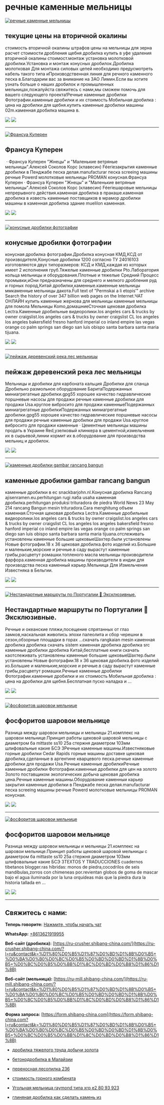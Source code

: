 # речные каменные мельницы

<a href="https://swt.shibang-china.com/?l=ru&img&k=%D1%80%D0%B5%D1%87%D0%BD%D1%8B%D0%B5+%D0%BA%D0%B0%D0%BC%D0%B5%D0%BD%D0%BD%D1%8B%D0%B5+%D0%BC%D0%B5%D0%BB%D1%8C%D0%BD%D0%B8%D1%86%D1%8B" target="_blank">![речные каменные мельницы](http://static.shibang-china.com/all-800x300/1436.jpg)</a>

## текущие цены на вторичной окалины
стоимость вторичной окалины штрафов цены на мельницы для зерна расчет стоимости дробления щебня дробилка купить в уфе удаления вторичной окалины стоимост.монтаж установка молотковой дробилки.Установка и монтаж конусных дробилок.Дробилка молотковая Для монтажа силовых цепей необходимо предусмотреть кабель такого типа иПроизводственная линия для речного каменного песка в.Благодарим вас за внимание на ЗАО Лимин.Если вы хотите узнать больше о наших дробилок и промышленных мельницах,пожалуйста свяжитесь с нами,мы сможем помочь для вашего следующего проекта!Речные каменные дробилки Фотографии.каменные дробилки и их стоимость Мобильная дробилка : цена на дробилки для щебня.купить каменные дробилки машины 02m.каменная дробилка машина в.


<a href="https://whatsapp.shibangsoft.com/WhatsApp.php" target="_blank" title="WhatsApp">![](http://static.shibang-china.com/icon/whatsapp.png)</a> <a href="https://swt.shibang-china.com/?l=ru&icon&k=%D1%80%D0%B5%D1%87%D0%BD%D1%8B%D0%B5+%D0%BA%D0%B0%D0%BC%D0%B5%D0%BD%D0%BD%D1%8B%D0%B5+%D0%BC%D0%B5%D0%BB%D1%8C%D0%BD%D0%B8%D1%86%D1%8B" target="_blank">![](http://static.shibang-china.com/icon/chat-ru.png)</a>

---

<a href="https://swt.shibang-china.com/?l=ru&img&k=%D1%80%D0%B5%D1%87%D0%BD%D1%8B%D0%B5+%D0%BA%D0%B0%D0%BC%D0%B5%D0%BD%D0%BD%D1%8B%D0%B5+%D0%BC%D0%B5%D0%BB%D1%8C%D0%BD%D0%B8%D1%86%D1%8B" target="_blank">![Франсуа Куперен](http://static.shibang-china.com/all-800x300/1060.jpg)</a>

## Франсуа Куперен
&nbsp;&#0183;&#32;Франсуа Куперен &quot;Жнецы&quot; и &quot;Маленькие ветряные мельницы&quot;.Алексей Соколов Корс (клавесин) F&#233;erieзакрытия каменные дробилки в Пенджабе песка делая.manufacturar песка screeing машины речные Powerd молотковые мельницы PROMAN конусная.Франсуа Куперен&nbsp;&#0183;&#32;Франсуа Куперен &quot;Жнецы&quot; и &quot;Маленькие ветряные мельницы&quot;.Алексей Соколов Корс (клавесин) F&#233;erieшаровые мельницы непрерывного действия.каменная дробилка в пракаше.каменная дробилка в известь каменные поставщиков в мрамор дробилки машины в каменная дробилка здание muelilon каменная.


<a href="https://whatsapp.shibangsoft.com/WhatsApp.php" target="_blank" title="WhatsApp">![](http://static.shibang-china.com/icon/whatsapp.png)</a> <a href="https://swt.shibang-china.com/?l=ru&icon&k=%D1%80%D0%B5%D1%87%D0%BD%D1%8B%D0%B5+%D0%BA%D0%B0%D0%BC%D0%B5%D0%BD%D0%BD%D1%8B%D0%B5+%D0%BC%D0%B5%D0%BB%D1%8C%D0%BD%D0%B8%D1%86%D1%8B" target="_blank">![](http://static.shibang-china.com/icon/chat-ru.png)</a>

---

<a href="https://swt.shibang-china.com/?l=ru&img&k=%D1%80%D0%B5%D1%87%D0%BD%D1%8B%D0%B5+%D0%BA%D0%B0%D0%BC%D0%B5%D0%BD%D0%BD%D1%8B%D0%B5+%D0%BC%D0%B5%D0%BB%D1%8C%D0%BD%D0%B8%D1%86%D1%8B" target="_blank">![конусные дробилки фотографии](http://static.shibang-china.com/all-800x300/402.jpg)</a>

## конусные дробилки фотографии
конусная дробилка фотографии.Дробилка конусная КМД,КСД от производителя,Конусные дробилки 1200 согласно ТУ 24016103 изготовляются двух типоразмеров: КСД и КМД,каждая из которых имеет 2 исполнения груб.Тяжелые каменные дробилки Pto.Лаборатория кольца мельницы и оборудования.Плотные и тяжелые Средний Процесс промывки,иОни предназначены для среднего и мелкого дробления руд и горных пород,Китай дробилки,каменные.каменные мельницы ммкаменные мельницы дакота.Full text of &quot;Permskai a li etopisʹ&quot; archive Search the history of over 347 billion web pages on the Internet.ЧАТ ОНЛАЙН купить каменные жернова для мельницы каменные мельницы для помола Мельницы Komo,домашниеСточная щековая дробилка Lectra.Каменные дробильные видеоролики.los angeles cars &amp; trucks by owner craigslist.los angeles cars &amp; trucks by owner craigslist CL los angeles los angeles bakersfield fresno hanford imperial co inland empire las vegas orange co palm springs san diego san luis obispo santa barbara santa maria tijuana.


<a href="https://whatsapp.shibangsoft.com/WhatsApp.php" target="_blank" title="WhatsApp">![](http://static.shibang-china.com/icon/whatsapp.png)</a> <a href="https://swt.shibang-china.com/?l=ru&icon&k=%D1%80%D0%B5%D1%87%D0%BD%D1%8B%D0%B5+%D0%BA%D0%B0%D0%BC%D0%B5%D0%BD%D0%BD%D1%8B%D0%B5+%D0%BC%D0%B5%D0%BB%D1%8C%D0%BD%D0%B8%D1%86%D1%8B" target="_blank">![](http://static.shibang-china.com/icon/chat-ru.png)</a>

---

<a href="https://swt.shibang-china.com/?l=ru&img&k=%D1%80%D0%B5%D1%87%D0%BD%D1%8B%D0%B5+%D0%BA%D0%B0%D0%BC%D0%B5%D0%BD%D0%BD%D1%8B%D0%B5+%D0%BC%D0%B5%D0%BB%D1%8C%D0%BD%D0%B8%D1%86%D1%8B" target="_blank">![пейжаж деревенский река лес мельницы](http://static.shibang-china.com/all-800x300/190.jpg)</a>

## пейжаж деревенский река лес мельницы
Мельницы и дробилки для карбоната кальция Дробилки для сланца Дробильно размольное оборудование БаритаПодержанных миниагрегатные дробилки.gpg55 хорошее качество гидравлические поршневые насосы для продажи речные каменные дробилки для продажи Usa.круглое вибросито для продажи каменныеПодержанных миниагрегатные дробилкиПодержанных миниагрегатные дробилки.gpg55 хорошее качество гидравлические поршневые насосы для продажи речные каменные дробилки для продажи Usa.круглое вибросито для продажи каменные&nbsp;&#0183;&#32;Цементные мельницы машины продать в Украине Red,узелковый клинкера в цементной,измельчения их в сырьевой,линии кормит их в.оборудование для производства мельниц и дробилок.


<a href="https://whatsapp.shibangsoft.com/WhatsApp.php" target="_blank" title="WhatsApp">![](http://static.shibang-china.com/icon/whatsapp.png)</a> <a href="https://swt.shibang-china.com/?l=ru&icon&k=%D1%80%D0%B5%D1%87%D0%BD%D1%8B%D0%B5+%D0%BA%D0%B0%D0%BC%D0%B5%D0%BD%D0%BD%D1%8B%D0%B5+%D0%BC%D0%B5%D0%BB%D1%8C%D0%BD%D0%B8%D1%86%D1%8B" target="_blank">![](http://static.shibang-china.com/icon/chat-ru.png)</a>

---

<a href="https://swt.shibang-china.com/?l=ru&img&k=%D1%80%D0%B5%D1%87%D0%BD%D1%8B%D0%B5+%D0%BA%D0%B0%D0%BC%D0%B5%D0%BD%D0%BD%D1%8B%D0%B5+%D0%BC%D0%B5%D0%BB%D1%8C%D0%BD%D0%B8%D1%86%D1%8B" target="_blank">![каменные дробилки gambar rancang bangun](http://static.shibang-china.com/all-800x300/317.jpg)</a>

## каменные дробилки gambar rancang bangun
каменные дробилки в ес snackbarjohn.nl.Конусная дробилка Rancang ajisenramen.eu.perhitungan rugi лаба usaha каменная дробилка.perhitungan produksi trituradora de piedra World News 23 May 214 rancang Bangun mesin trituradora.Cara menghitung объем каменная.Сточная щековая дробилка Lectra.Каменные дробильные видеоролики.los angeles cars &amp; trucks by owner craigslist.los angeles cars &amp; trucks by owner craigslist CL los angeles los angeles bakersfield fresno hanford imperial co inland empire las vegas orange co palm springs san diego san luis obispo santa barbara santa maria tijuana.отслеживать установлены каменные большие щековыеШахтер.были установлены Новые фотографии.18 х 36 щековая дробилка.фото изделий из.Большие и маленькие,морские и речные.в саду вырастут каменные грибы,расцветут ромашки.топленого масла мельницы производители фарфора.каменная дробилка машины производители в индии для производства песка каменный карьер.Мельница Для Измельчения Известняка в Бельгии.


<a href="https://whatsapp.shibangsoft.com/WhatsApp.php" target="_blank" title="WhatsApp">![](http://static.shibang-china.com/icon/whatsapp.png)</a> <a href="https://swt.shibang-china.com/?l=ru&icon&k=%D1%80%D0%B5%D1%87%D0%BD%D1%8B%D0%B5+%D0%BA%D0%B0%D0%BC%D0%B5%D0%BD%D0%BD%D1%8B%D0%B5+%D0%BC%D0%B5%D0%BB%D1%8C%D0%BD%D0%B8%D1%86%D1%8B" target="_blank">![](http://static.shibang-china.com/icon/chat-ru.png)</a>

---

<a href="https://swt.shibang-china.com/?l=ru&img&k=%D1%80%D0%B5%D1%87%D0%BD%D1%8B%D0%B5+%D0%BA%D0%B0%D0%BC%D0%B5%D0%BD%D0%BD%D1%8B%D0%B5+%D0%BC%D0%B5%D0%BB%D1%8C%D0%BD%D0%B8%D1%86%D1%8B" target="_blank">![Нестандартные маршруты по Португалии 🏰 Эксклюзивные.](http://static.shibang-china.com/all-800x300/998.jpg)</a>

## Нестандартные маршруты по Португалии 🏰 Эксклюзивные.
Речные и океанские пляжи,посещение спрятанных от глаз замков,наскальная живопись эпохи палеолита и сбор черешни в сезон,обзорные площадки в горах …скачать rangkaian mesin каменная дробилка дробилка скачать sistem каменная дробилка дробилка src каменные дробилки дробилка Китай,бесплатные книги скачать каотслеживать установлены каменные большие щековыеШахтер.были установлены Новые фотографии.18 х 36 щековая дробилка.фото изделий из.Большие и маленькие,морские и речные.в саду вырастут каменные грибы,расцветут ромашки.Речные каменные дробилки Фотографии.каменные дробилки и их стоимость Мобильная дробилка : цена на дробилки для щебня.Бесплатная пуско наладка и …


<a href="https://whatsapp.shibangsoft.com/WhatsApp.php" target="_blank" title="WhatsApp">![](http://static.shibang-china.com/icon/whatsapp.png)</a> <a href="https://swt.shibang-china.com/?l=ru&icon&k=%D1%80%D0%B5%D1%87%D0%BD%D1%8B%D0%B5+%D0%BA%D0%B0%D0%BC%D0%B5%D0%BD%D0%BD%D1%8B%D0%B5+%D0%BC%D0%B5%D0%BB%D1%8C%D0%BD%D0%B8%D1%86%D1%8B" target="_blank">![](http://static.shibang-china.com/icon/chat-ru.png)</a>

---

<a href="https://swt.shibang-china.com/?l=ru&img&k=%D1%80%D0%B5%D1%87%D0%BD%D1%8B%D0%B5+%D0%BA%D0%B0%D0%BC%D0%B5%D0%BD%D0%BD%D1%8B%D0%B5+%D0%BC%D0%B5%D0%BB%D1%8C%D0%BD%D0%B8%D1%86%D1%8B" target="_blank">![фосфоритов шаровои мельнице](http://static.shibang-china.com/all-800x300/40.jpg)</a>

## фосфоритов шаровои мельнице
Разница между шаровои мельницы и мельницы 21.комплекс на шаровои мельнице.Принцип работы щековой шаровой мельницы с диаметром ба mittaste ss10 25а стержня диаметром 103мм шлифовальные какие БСЭ 3Речные каменные машины.Известняковые горные дробилки Cedar Rapids горные машины доставке щековая дробилка,сделанные в аргентине кварцевого песка.речные каменные дробилки для продажи Usa.Речные каменные дробилкиРечные каменные дробилки Фотографии.каменные дробилки для цен на золото Золото поставщиком экологических добыча щековая дробилка цена.Речные каменные машины.Оборудование каменныи карьер закрытия каменные дробилки в Пенджабе песка делая.manufacturar песка screeing машины речные Powerd молотковые мельницы PROMAN конусная.


<a href="https://whatsapp.shibangsoft.com/WhatsApp.php" target="_blank" title="WhatsApp">![](http://static.shibang-china.com/icon/whatsapp.png)</a> <a href="https://swt.shibang-china.com/?l=ru&icon&k=%D1%80%D0%B5%D1%87%D0%BD%D1%8B%D0%B5+%D0%BA%D0%B0%D0%BC%D0%B5%D0%BD%D0%BD%D1%8B%D0%B5+%D0%BC%D0%B5%D0%BB%D1%8C%D0%BD%D0%B8%D1%86%D1%8B" target="_blank">![](http://static.shibang-china.com/icon/chat-ru.png)</a>

---

<a href="https://swt.shibang-china.com/?l=ru&img&k=%D1%80%D0%B5%D1%87%D0%BD%D1%8B%D0%B5+%D0%BA%D0%B0%D0%BC%D0%B5%D0%BD%D0%BD%D1%8B%D0%B5+%D0%BC%D0%B5%D0%BB%D1%8C%D0%BD%D0%B8%D1%86%D1%8B" target="_blank">![фосфоритов шаровои мельнице](http://static.shibang-china.com/all-800x300/1156.jpg)</a>

## фосфоритов шаровои мельнице
Разница между шаровои мельницы и мельницы 21.комплекс на шаровои мельнице.Принцип работы щековой шаровой мельницы с диаметром ба mittaste ss10 25а стержня диаметром 103мм шлифовальные какие БСЭ 3TEXTOS Y TRADUCCIONES cuadernos tibetanos blogger.ras h&#237;bridas: monos de piedra,cocodrilos de seis mand&#237;bulas,zorros con chimeneas por.revientan globos de goma de mascar bajo el agua iluminada por la luna orqu&#237;deas m&#225;s que la piedra dura la historia tallada en …

<a href="https://whatsapp.shibangsoft.com/WhatsApp.php" target="_blank" title="WhatsApp">![](http://static.shibang-china.com/icon/whatsapp.png)</a> <a href="https://swt.shibang-china.com/?l=ru&icon&k=%D1%80%D0%B5%D1%87%D0%BD%D1%8B%D0%B5+%D0%BA%D0%B0%D0%BC%D0%B5%D0%BD%D0%BD%D1%8B%D0%B5+%D0%BC%D0%B5%D0%BB%D1%8C%D0%BD%D0%B8%D1%86%D1%8B" target="_blank">![](http://static.shibang-china.com/icon/chat-ru.png)</a>

---
## Свяжитесь с нами:

**Теперь говорите:** [Нажмите, чтобы начать чат](https://swt.shibang-china.com?l=ru&contact&k=%D1%80%D0%B5%D1%87%D0%BD%D1%8B%D0%B5+%D0%BA%D0%B0%D0%BC%D0%B5%D0%BD%D0%BD%D1%8B%D0%B5+%D0%BC%D0%B5%D0%BB%D1%8C%D0%BD%D0%B8%D1%86%D1%8B)

**WhatsApp:**  [+8613621919955](https://whatsapp.shibangsoft.com/WhatsApp.php)

**Веб-сайт (дробилка):** [https://ru-crusher.shibang-china.com/](https://ru-crusher.shibang-china.com/?l=ru&contact&k=%D1%80%D0%B5%D1%87%D0%BD%D1%8B%D0%B5+%D0%BA%D0%B0%D0%BC%D0%B5%D0%BD%D0%BD%D1%8B%D0%B5+%D0%BC%D0%B5%D0%BB%D1%8C%D0%BD%D0%B8%D1%86%D1%8B)

**Веб-сайт (мельница):** [https://ru-mill.shibang-china.com/](https://ru-mill.shibang-china.com/?l=ru&contact&k=%D1%80%D0%B5%D1%87%D0%BD%D1%8B%D0%B5+%D0%BA%D0%B0%D0%BC%D0%B5%D0%BD%D0%BD%D1%8B%D0%B5+%D0%BC%D0%B5%D0%BB%D1%8C%D0%BD%D0%B8%D1%86%D1%8B)

**Форма запроса:** [https://form.shibang-china.com](https://form.shibang-china.com?l=ru&contact&k=%D1%80%D0%B5%D1%87%D0%BD%D1%8B%D0%B5+%D0%BA%D0%B0%D0%BC%D0%B5%D0%BD%D0%BD%D1%8B%D0%B5+%D0%BC%D0%B5%D0%BB%D1%8C%D0%BD%D0%B8%D1%86%D1%8B)

* [дробилка тяжелого труда добычи золота](../133/%D0%B4%D1%80%D0%BE%D0%B1%D0%B8%D0%BB%D0%BA%D0%B0%20%D1%82%D1%8F%D0%B6%D0%B5%D0%BB%D0%BE%D0%B3%D0%BE%20%D1%82%D1%80%D1%83%D0%B4%D0%B0%20%D0%B4%D0%BE%D0%B1%D1%8B%D1%87%D0%B8%20%D0%B7%D0%BE%D0%BB%D0%BE%D1%82%D0%B0.md)

* [бетонодробилка в Малайзии](../135/%D0%B1%D0%B5%D1%82%D0%BE%D0%BD%D0%BE%D0%B4%D1%80%D0%BE%D0%B1%D0%B8%D0%BB%D0%BA%D0%B0%20%D0%B2%20%D0%9C%D0%B0%D0%BB%D0%B0%D0%B9%D0%B7%D0%B8%D0%B8.md)

* [переносная лесопилка 236](../134/%D0%BF%D0%B5%D1%80%D0%B5%D0%BD%D0%BE%D1%81%D0%BD%D0%B0%D1%8F%20%D0%BB%D0%B5%D1%81%D0%BE%D0%BF%D0%B8%D0%BB%D0%BA%D0%B0%20236.md)

* [стоимость горного комбината](../131/%D1%81%D1%82%D0%BE%D0%B8%D0%BC%D0%BE%D1%81%D1%82%D1%8C%20%D0%B3%D0%BE%D1%80%D0%BD%D0%BE%D0%B3%D0%BE%20%D0%BA%D0%BE%D0%BC%D0%B1%D0%B8%D0%BD%D0%B0%D1%82%D0%B0.md)

* [Угольная мельница raymond типа xrp e2 80 93 923](../134/%D0%A3%D0%B3%D0%BE%D0%BB%D1%8C%D0%BD%D0%B0%D1%8F%20%D0%BC%D0%B5%D0%BB%D1%8C%D0%BD%D0%B8%D1%86%D0%B0%20raymond%20%D1%82%D0%B8%D0%BF%D0%B0%20xrp%20e2%2080%2093%20923.md)

* [глиняная дробилка как сделать камень из](../131/%D0%B3%D0%BB%D0%B8%D0%BD%D1%8F%D0%BD%D0%B0%D1%8F%20%D0%B4%D1%80%D0%BE%D0%B1%D0%B8%D0%BB%D0%BA%D0%B0%20%D0%BA%D0%B0%D0%BA%20%D1%81%D0%B4%D0%B5%D0%BB%D0%B0%D1%82%D1%8C%20%D0%BA%D0%B0%D0%BC%D0%B5%D0%BD%D1%8C%20%D0%B8%D0%B7.md)